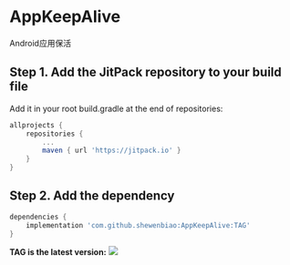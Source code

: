 # AppKeepAlive
Android应用保活

## Step 1. Add the JitPack repository to your build file

Add it in your root build.gradle at the end of repositories:
```gradle
allprojects {
    repositories {
        ...
        maven { url 'https://jitpack.io' }
    }
}
```
## Step 2. Add the dependency

```gradle
dependencies {
    implementation 'com.github.shewenbiao:AppKeepAlive:TAG'
}
```
**TAG is the latest version:** [![](https://jitpack.io/v/shewenbiao/AppKeepAlive.svg)](https://jitpack.io/#shewenbiao/AppKeepAlive)

